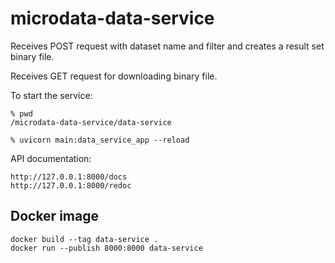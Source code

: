 # microdata-data-service
Receives POST request with dataset name and filter and creates a result set binary file.

Receives GET request for downloading binary file.

To start the service:
```
% pwd
/microdata-data-service/data-service

% uvicorn main:data_service_app --reload
```

API documentation:
````
http://127.0.0.1:8000/docs
http://127.0.0.1:8000/redoc
````

## Docker image
````
docker build --tag data-service .
docker run --publish 8000:8000 data-service
````